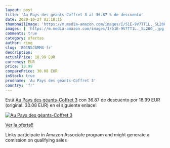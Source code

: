 ```yaml
---
layout: post
title: 'Au Pays des géants-Coffret 3 al 36.87 % de descuento'
date: 2020-10-27 03:10:15
thumbnailImage: 'https://m.media-amazon.com/images/I/51E-9V7TT1L._SL200_.jpg'
images: [ 'https://m.media-amazon.com/images/I/51E-9V7TT1L._SL200_.jpg' ]
comments: true
category: ofertas
author: ring
slug: 'B01N5JAMM4-fr'
description:
actualPrice: 18.99 EUR
currency: EUR
price: 18.99
comparePrice: 30.08 EUR
inStock: true
prodname: 'Au Pays des géants-Coffret 3'
country: 'fr'
---
```


Está [Au Pays des géants-Coffret 3](https://www.amazon.fr/dp/B01N5JAMM4/?tag=tolees0d-21) con 36.87 de descuento por 18.99 EUR (original: 30.08 EUR) en el siguiente enlace!

[![Au Pays des géants-Coffret 3](https://m.media-amazon.com/images/I/51E-9V7TT1L._SL200_.jpg)](https://www.amazon.fr/dp/B01N5JAMM4/?tag=tolees0d-21)

[Ver la oferta!!](https://www.amazon.fr/dp/B01N5JAMM4/?tag=tolees0d-21)

Links participate in Amazon Associate program and might generate a comission on qualifying sales


